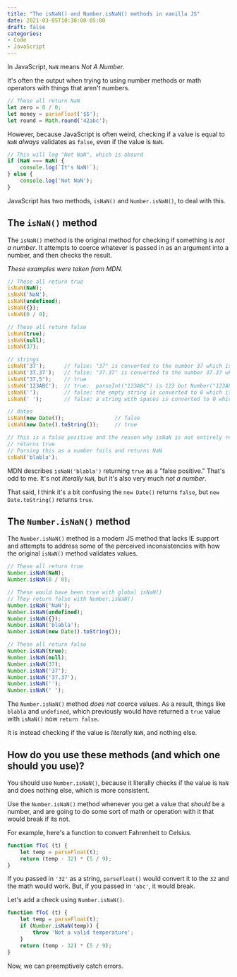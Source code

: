 ```yaml
---
title: "The isNaN() and Number.isNaN() methods in vanilla JS"
date: 2021-03-05T10:30:00-05:00
draft: false
categories:
- Code
- JavaScript
---
```


In JavaScript, `NaN` means _Not A Number_.

It's often the output when trying to using number methods or math operators with things that aren't numbers.

```js
// These all return NaN
let zero = 0 / 0;
let money = parseFloat('$$');
let round = Math.round('42abc');
```

However, because JavaScript is often weird, checking if a value is equal to `NaN` _always_ validates as `false`, even if the value is `NaN`.

```js
// This will log "Not NaN", which is absurd
if (NaN === NaN) {
	console.log(`It's NaN!`);
} else {
	console.log('Not NaN');
}
```

JavaScript has two methods, `isNaN()` and `Number.isNaN()`, to deal with this.

## The `isNaN()` method

The `isNaN()` method is the original method for checking if something is _not a number_. It attempts to coerce whatever is passed in as an argument into a number, and then checks the result.

_These examples were taken from MDN._

```js
// These all return true
isNaN(NaN);
isNaN('NaN');
isNaN(undefined);
isNaN({});
isNaN(0 / 0);

// These all return false
isNaN(true);
isNaN(null);
isNaN(37);

// strings
isNaN('37');      // false: "37" is converted to the number 37 which is not NaN
isNaN('37.37');   // false: "37.37" is converted to the number 37.37 which is not NaN
isNaN("37,5");    // true
isNaN('123ABC');  // true:  parseInt("123ABC") is 123 but Number("123ABC") is NaN
isNaN('');        // false: the empty string is converted to 0 which is not NaN
isNaN(' ');       // false: a string with spaces is converted to 0 which is not NaN

// dates
isNaN(new Date());                // false
isNaN(new Date().toString());     // true

// This is a false positive and the reason why isNaN is not entirely reliable
// returns true
// Parsing this as a number fails and returns NaN
isNaN('blabla');
```

MDN describes `isNaN('blabla')` returning `true` as a "false positive." That's odd to me. It's not _literally_ `NaN`, but it's also very much _not a number_.

That said, I think it's a bit confusing the `new Date()` returns `false`, but `new Date.toString()` returns `true`.

## The `Number.isNaN()` method

The `Number.isNaN()` method is a modern JS method that lacks IE support and attempts to address some of the perceived inconsistencies with how the original `isNaN()` method validates values.

```js
// These all return true
Number.isNaN(NaN);
Number.isNaN(0 / 0);

// These would have been true with global isNaN()
// They return false with Number.isNaN()
Number.isNaN('NaN');
Number.isNaN(undefined);
Number.isNaN({});
Number.isNaN('blabla');
Number.isNaN(new Date().toString());

// These all return false
Number.isNaN(true);
Number.isNaN(null);
Number.isNaN(37);
Number.isNaN('37');
Number.isNaN('37.37');
Number.isNaN('');
Number.isNaN(' ');
```

The `Number.isNaN()` method _does not_ coerce values. As a result, things like `blabla` and `undefined`, which previously would have returned a `true` value with `isNaN()` now `return false`.

It is instead checking if the value is _literally_ `NaN`, and nothing else.

## How do you use these methods (and which one should you use)?

You should use `Number.isNaN()`, because it literally checks if the value is `NaN` and does nothing else, which is more consistent.

Use the `Number.isNaN()` method whenever you get a value that _should_ be a number, and are going to do some sort of math or operation with it that would break if its not.

For example, here's a function to convert Fahrenheit to Celsius.

```js
function fToC (t) {
	let temp = parseFloat(t);
	return (temp - 32) * (5 / 9);
}
```

If you passed in `'32'` as a string, `parseFloat()` would convert it to the `32` and the math would work. But, if you passed in `'abc'`, it would break.

Let's add a check using `Number.isNaN()`.

```js
function fToC (t) {
	let temp = parseFloat(t);
	if (Number.isNaN(temp)) {
		throw 'Not a valid temperature';
	}
	return (temp - 32) * (5 / 9);
}
```

Now, we can preemptively catch errors.